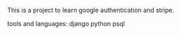 This is a project to learn google authentication and stripe. 

tools and languages:
django
python
psql